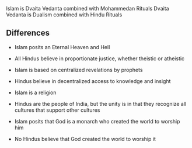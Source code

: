 
Islam is Dvaita Vedanta combined with Mohammedan Rituals 
Dvaita Vedanta is Dualism combined with Hindu Rituals

## Differences
- Islam posits an Eternal Heaven and Hell
- All Hindus believe in proportionate justice, whether theistic or atheistic

- Islam is based on centralized revelations by prophets
- Hindus believe in decentralized access to knowledge and insight

- Islam is a religion
- Hindus are the people of India, but the unity is in that they recognize all cultures that support other cultures

- Islam posits that God is a monarch who created the world to worship him
- No Hindus believe that God created the world to worship it